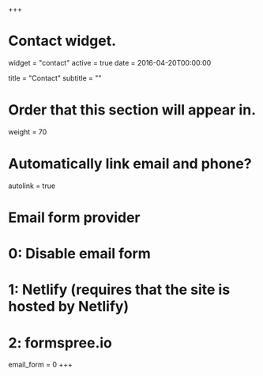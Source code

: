 +++
# Contact widget.
widget = "contact"
active = true
date = 2016-04-20T00:00:00

title = "Contact"
subtitle = ""

# Order that this section will appear in.
weight = 70

# Automatically link email and phone?
autolink = true

# Email form provider
#   0: Disable email form
#   1: Netlify (requires that the site is hosted by Netlify)
#   2: formspree.io
email_form = 0
+++
<script src='https://www.google.com/recaptcha/api.js?onload=onloadCallback'></script>
<div class="g-recaptcha" data-sitekey="6LdcpnkUAAAAAIbbjTLpmgntQ8TThBEQrAhL_Zjw"></div>


<script src="https://ajax.googleapis.com/ajax/libs/jquery/1.12.4/jquery.min.js"></script>
<!-- <script
		src="//maxcdn.bootstrapcdn.com/bootstrap/3.3.0/js/bootstrap.min.js"></script> -->

<script type="text/javascript">
		var onloadCallback = function() {
			if ($('#g-recaptcha-response').length) {alert("I am an alert box!");
				grecaptcha.render('g-recaptcha-response', {
					'sitekey' : '{% get_captcha_key %}',
					'theme' : 'light',
					callback : showEmail
				});
			}
		};
		function showEmail() {
			// ideally you would do server side verification of the captcha and then the server would return the e-mail
			alert("I am an alert boaaaaaaaaax!");
			name = 'willian';
			surname = 'tessarolunardi';
			domain = '@uni.lu';
			document.getElementById("email").innerHTML = name + '.' + surname + domain;
			$("#email").attr("href", 'mailto:' + name + '.' + surname + domain);
			$('#g-recaptcha-response').hide();
		}
</script>